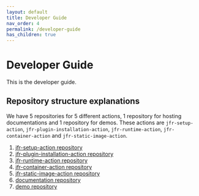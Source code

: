 ```yaml
---
layout: default
title: Developer Guide
nav_order: 4
permalink: /developer-guide
has_children: true
---
```

# Developer Guide
This is the developer guide.

## Repository structure explanations
We have 5 repositories for 5 different actions, 1 repository for hosting documentations and 1 repository for demos. These actions are `jfr-setup-action`, `jfr-plugin-installation-action`, `jfr-runtime-action`, `jfr-container-action` and `jfr-static-image-action`.
1. [jfr-setup-action repository](https://github.com/jenkinsci/jfr-setup-action)
2. [jfr-plugin-installation-action repository](https://github.com/jenkinsci/jfr-plugin-installation-action)
3. [jfr-runtime-action repository](https://github.com/jenkinsci/jfr-runtime-action)
4. [jfr-container-action repository](https://github.com/jenkinsci/jfr-container-action)
5. [jfr-static-image-action repository](https://github.com/jenkinsci/jfr-static-image-action)
6. [documentation repository](https://github.com/jenkinsci/jfr-action-doc)
7. [demo repository](https://github.com/jenkinsci/jfr-action-demo)
